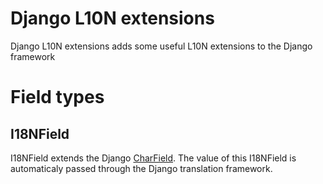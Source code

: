 # Django L10N extensions
Django L10N extensions adds some useful L10N extensions to the Django framework

 
# Field types

## I18NField
I18NField extends the Django [CharField](https://docs.djangoproject.com/en/1.11/ref/models/fields/#charfield).
The value of this I18NField is automaticaly passed through the Django translation framework.